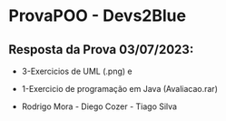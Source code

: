 # ProvaPOO - Devs2Blue 

## Resposta da Prova 03/07/2023:
- 3-Exercicios de UML (.png) e 
- 1-Exercicio de programação em Java (Avaliacao.rar) 

- Rodrigo Mora - Diego Cozer - Tiago Silva
